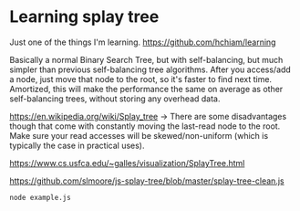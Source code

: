 # Learning splay tree

Just one of the things I'm learning. <https://github.com/hchiam/learning>

Basically a normal Binary Search Tree, but with self-balancing, but much simpler than previous self-balancing tree algorithms. After you access/add a node, just move that node to the root, so it's faster to find next time. Amortized, this will make the performance the same on average as other self-balancing trees, without storing any overhead data.

<https://en.wikipedia.org/wiki/Splay_tree> -> There are some disadvantages though that come with constantly moving the last-read node to the root. Make sure your read accesses will be skewed/non-uniform (which is typically the case in practical uses).

<https://www.cs.usfca.edu/~galles/visualization/SplayTree.html>

<https://github.com/slmoore/js-splay-tree/blob/master/splay-tree-clean.js>

```bash
node example.js
```
